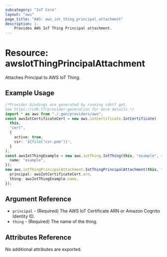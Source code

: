 ```yaml
---
subcategory: "IoT Core"
layout: "aws"
page_title: "AWS: aws_iot_thing_principal_attachment"
description: |-
    Provides AWS IoT Thing Principal attachment.
---
```


# Resource: awsIotThingPrincipalAttachment

Attaches Principal to AWS IoT Thing.

## Example Usage

```typescript
/*Provider bindings are generated by running cdktf get.
See https://cdk.tf/provider-generation for more details.*/
import * as aws from "./.gen/providers/aws";
const awsIotCertificateCert = new aws.iotCertificate.IotCertificate(
  this,
  "cert",
  {
    active: true,
    csr: '${file("csr.pem")}',
  }
);
const awsIotThingExample = new aws.iotThing.IotThing(this, "example", {
  name: "example",
});
new aws.iotThingPrincipalAttachment.IotThingPrincipalAttachment(this, "att", {
  principal: awsIotCertificateCert.arn,
  thing: awsIotThingExample.name,
});

```

## Argument Reference

* `principal` - (Required) The AWS IoT Certificate ARN or Amazon Cognito Identity ID.
* `thing` - (Required) The name of the thing.

## Attributes Reference

No additional attributes are exported.
